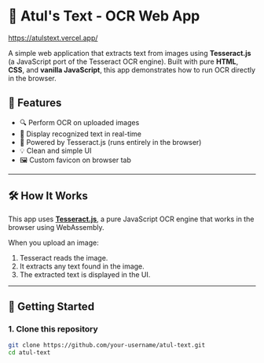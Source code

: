 # 📝 Atul's Text - OCR Web App

https://atulstext.vercel.app/

A simple web application that extracts text from images using **Tesseract.js** (a JavaScript port of the Tesseract OCR engine). Built with pure **HTML**, **CSS**, and **vanilla JavaScript**, this app demonstrates how to run OCR directly in the browser.

## 📸 Features

- 🔍 Perform OCR on uploaded images
- 💬 Display recognized text in real-time
- 🧠 Powered by Tesseract.js (runs entirely in the browser)
- 💡 Clean and simple UI
- 🖼️ Custom favicon on browser tab

---

## 🛠️ How It Works

This app uses [**Tesseract.js**](https://github.com/naptha/tesseract.js), a pure JavaScript OCR engine that works in the browser using WebAssembly.

When you upload an image:

1. Tesseract reads the image.
2. It extracts any text found in the image.
3. The extracted text is displayed in the UI.

---

## 🚀 Getting Started

### 1. Clone this repository

```bash
git clone https://github.com/your-username/atul-text.git
cd atul-text
